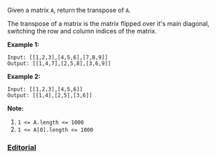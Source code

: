 Given a matrix `A`, return the transpose of `A`.

The transpose of a matrix is the matrix flipped over it's main diagonal, switching the row and column indices of the matrix.

**Example 1:**

```
Input: [[1,2,3],[4,5,6],[7,8,9]]
Output: [[1,4,7],[2,5,8],[3,6,9]]
```

**Example 2:**

```
Input: [[1,2,3],[4,5,6]]
Output: [[1,4],[2,5],[3,6]]
```

**Note:**

1. `1 <= A.length <= 1000`
2. `1 <= A[0].length <= 1000`

### [Editorial](https://leetcode.com/articles/transpose-matrix/)
